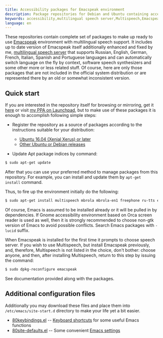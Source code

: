 ```yaml
---
title: Accessibility packages for Emacspeak environment
description: Package repositories for Debian and Ubuntu containing accessibility related software, such as enhanced and fixed version of Emacspeak, multilingual speech server, speech synthesizers and others.
keywords: accessibility,multilingual speech server,Multispeech,Emacspeak,Ubuntu,Debian
language: en
---
```


These repositories contain complete set of packages to make up ready
to use [Emacspeak](https://github.com/tvraman/emacspeak) environment
with multilingual speech support. It includes up to date version of
Emacspeak itself additionally enhanced and fixed by me,
[multilingual speech server](https://github.com/poretsky/multispeech)
that supports Russian, English, German, French, Italian, Spanish and
Portuguese languages and can automatically switch language on the fly
by context, software speech synthesizers and some other more or less
related stuff. Of course, here are only those packages that are not
included in the official system distribution or are represented there
by an old or somewhat inconsistent version.


## Quick start

If you are interested in the repository itself for browsing or
mirroring, get it [here](https://github.com/poretsky/ppa) or visit
[my PPA on Launchpad](https://launchpad.net/~poretsky/+archive/ubuntu/a11y),
but to make use of these packages it is enough to accomplish following
simple steps:

- Register the repository as a source of packages according to the
  instructions suitable for your distribution:
  - [Ubuntu 16.04 (Xenial Xerus) or later](binding-lp.md)
  - [Other Ubuntu or Debian releases](binding-repo.md)

- Update Apt package indices by command:

```bash
$ sudo apt-get update
```

After that you can use your preferred method to manage packages from
this repository. For example, you can install and update them by
`apt-get install` command.

Thus, to fire up the environment initially do the following:

```bash
$ sudo apt-get install multispeech mbrola mbrola-en1 freephone ru-tts emacspeak
```

Of course, Emacs is assumed to be installed already or it will be
pulled in by dependencies. If Gnome accessibility environment based on
Orca screen reader is used as well, then it is strongly recommended to
choose non-gtk version of Emacs to avoid possible conflicts. Search
Emacs packages with `-lucid` suffix.

When Emacspeak is installed for the first time it prompts to choose
speech server. If you wish to use Multispeech, but install Emacspeak
previously, and, therefore, Multispeech is not listed in the choice,
don't bother: choose anyone, and then, after installing Multispeech,
return to this step by issuing the command:

```bash
$ sudo dpkg-reconfigure emacspeak
```

See documentation provided along with the packages.


## Additional configuration files

Additionally you may download these files and place them into
`/etc/emacs/site-start.d` directory to make your life yet a bit easier.

- [80keybindings.el](files/80keybindings.el) -- [Keyboard shortcuts](emacs-keybindings.md)
  for some useful Emacs functions
- [80site-defaults.el](files/80site-defaults.el) -- Some convenient
  [Emacs settings](emacs-settings.md)
